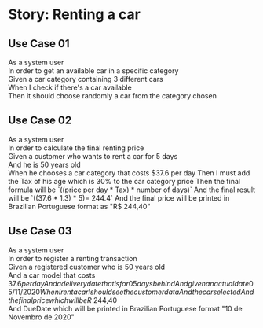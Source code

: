 # Story: Renting a car

## Use Case 01

As a system user  
In order to get an available car in a specific category  
Given a car category containing 3 different cars  
When I check if there's a car available  
Then it should choose randomly a car from the category chosen  

## Use Case 02

As a system user  
In order to calculate the final renting price  
Given a customer who wants to rent a car for 5 days  
And he is 50 years old  
When he chooses a car category that costs $37.6 per day  
Then I must add the Tax of his age which is 30% to the car category price  
Then the final formula will be `((price per day * Tax) * number of days)`  
And the final result will be `((37.6 * 1.3) * 5)= 244.4`    
And the final price will be printed in Brazilian Portuguese format as "R$ 244,40"
  
## Use Case 03

As a system user  
In order to register a renting transaction  
Given a registered customer who is 50 years old  
And a car model that costs $37.6 per day  
And a delivery date that is for 05 days behind  
And given an actual date 05/11/2020  
When I rent a car I should see the customer data  
And the car selected  
And the final price  which will be R$ 244,40  
And DueDate which will be printed in Brazilian Portuguese format "10 de Novembro de 2020"  